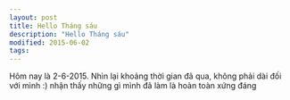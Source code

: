 ```yaml
---
layout: post
title: Hello Tháng sáu
description: "Hello Tháng sáu"
modified: 2015-06-02
tags: 
---
```


Hôm nay là 2-6-2015. Nhìn lại khoảng thời gian đã qua, không phải dài đối với mình :) nhận thấy những gì mình đã làm là hoàn toàn xứng đáng
<br>

<div class="fb-comments" data-href="https://www.facebook.com/photo.php?fbid=411485255691766" data-width="600" data-numposts="5" data-colorscheme="light"></div>
